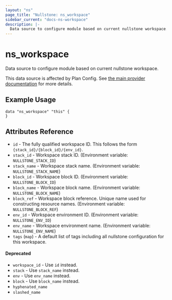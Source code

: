 ```yaml
---
layout: "ns"
page_title: "Nullstone: ns_workspace"
sidebar_current: "docs-ns-workspace"
description: |-
  Data source to configure module based on current nullstone workspace.
---
```


# ns_workspace

Data source to configure module based on current nullstone workspace.

This data source is affected by Plan Config. See [the main provider documentation](../index.html) for more details.

## Example Usage

```hcl
data "ns_workspace" "this" {
}
```

## Attributes Reference

* `id` - The fully qualified workspace ID. This follows the form `{stack_id}/{block_id}/{env_id}`.
* `stack_id` - Workspace stack ID. (Environment variable: `NULLSTONE_STACK_ID`)
* `stack_name` - Workspace stack name. (Environment variable: `NULLSTONE_STACK_NAME`)
* `block_id` - Workspace block ID. (Environment variable: `NULLSTONE_BLOCK_ID`)
* `block_name` - Workspace block name. (Environment variable: `NULLSTONE_BLOCK_NAME`)
* `block_ref` - Workspace block reference. Unique name used for constructing resource names. (Environment variable: `NULLSTONE_BLOCK_REF`)
* `env_id` - Workspace environment ID. (Environment variable: `NULLSTONE_ENV_ID`)
* `env_name` - Workspace environment name. (Environment variable: `NULLSTONE_ENV_NAME`)
* `tags` (`map`) - A default list of tags including all nullstone configuration for this workspace.

#### Deprecated

* `workspace_id` - Use `id` instead.
* `stack` - Use `stack_name` instead.
* `env` - Use `env_name` instead.
* `block` - Use `block_name` instead.
* `hyphenated_name`
* `slashed_name` 
